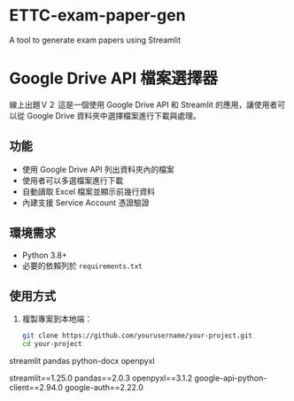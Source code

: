 # ETTC-exam-paper-gen
A tool to generate exam papers using Streamlit
# Google Drive API 檔案選擇器


線上出題Ｖ２
這是一個使用 Google Drive API 和 Streamlit 的應用，讓使用者可以從 Google Drive 資料夾中選擇檔案進行下載與處理。

## 功能
- 使用 Google Drive API 列出資料夾內的檔案
- 使用者可以多選檔案進行下載
- 自動讀取 Excel 檔案並顯示前幾行資料
- 內建支援 Service Account 憑證驗證

## 環境需求
- Python 3.8+
- 必要的依賴列於 `requirements.txt`

## 使用方式
1. 複製專案到本地端：
   ```bash
   git clone https://github.com/yourusername/your-project.git
   cd your-project
streamlit
pandas
python-docx
openpyxl

streamlit==1.25.0
pandas==2.0.3
openpyxl==3.1.2
google-api-python-client==2.94.0
google-auth==2.22.0
